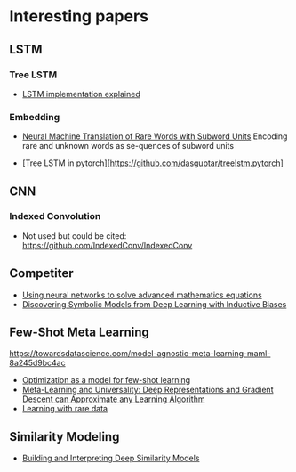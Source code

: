 # Interesting papers

## LSTM

### Tree LSTM

* [LSTM implementation explained](https://apaszke.github.io/lstm-explained.html)

### Embedding

* [Neural Machine Translation of Rare Words with Subword Units](https://arxiv.org/abs/1508.07909) Encoding  rare and unknown words as se-quences of subword units 


* [Tree LSTM in pytorch][https://github.com/dasguptar/treelstm.pytorch]

## CNN

### Indexed Convolution

 * Not used but could be cited: https://github.com/IndexedConv/IndexedConv

## Competiter

 * [Using neural networks to solve advanced mathematics equations](https://ai.facebook.com/blog/using-neural-networks-to-solve-advanced-mathematics-equations/)
 * [Discovering Symbolic Models from Deep Learning with Inductive Biases](https://arxiv.org/pdf/2006.11287.pdf)

## Few-Shot Meta Learning 

https://towardsdatascience.com/model-agnostic-meta-learning-maml-8a245d9bc4ac

* [Optimization as a model for few-shot learning](https://openreview.net/pdf?id=rJY0-Kcll)
* [Meta-Learning and Universality: Deep Representations and Gradient Descent can Approximate any Learning Algorithm](https://arxiv.org/abs/1710.11622)
* [Learning with rare data](https://arxiv.org/pdf/2008.06334v1.pdf)

## Similarity Modeling

* [Building and Interpreting Deep Similarity Models](https://arxiv.org/pdf/2003.05431.pdf)